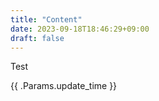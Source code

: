 ```yaml
---
title: "Content"
date: 2023-09-18T18:46:29+09:00
draft: false
---
```

Test


{{ .Params.update_time }}
